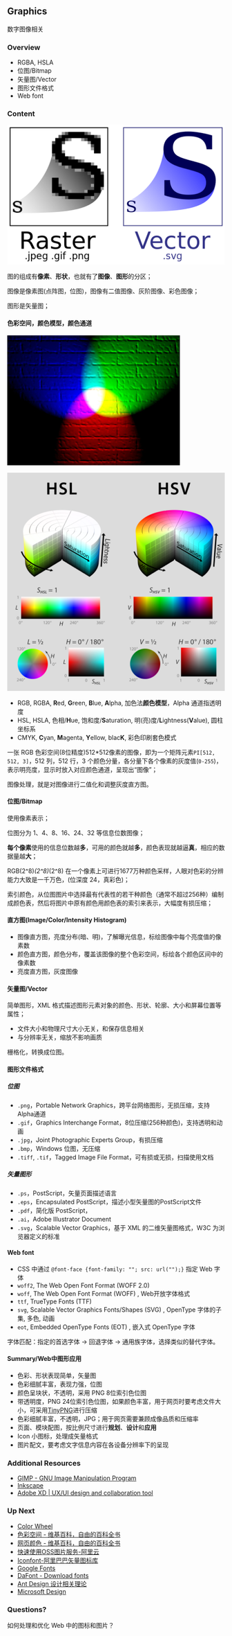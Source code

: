 ## Graphics

数字图像相关

### Overview

- RGBA, HSLA
- 位图/Bitmap
- 矢量图/Vector
- 图形文件格式
- Web font

### Content

![](./assets/Bitmap_VS_SVG.png)

图的组成有**像素**、**形状**，也就有了**图像**、**图形**的分区；

图像是像素图(点阵图，位图)，图像有二值图像、灰阶图像、彩色图像；

图形是矢量图；

#### 色彩空间，颜色模型，颜色通道

![](./assets/RGB_illumination.jpg)

![](./assets/Hsl-hsv_models_b.svg)

- RGB, RGBA, **R**ed, **G**reen, **B**lue, **A**lpha, 加色法**颜色模型**，Alpha 通道指透明度
- HSL, HSLA, 色相/**H**ue, 饱和度/**S**aturation, 明(亮)度/**L**ightness(**V**alue), 圆柱坐标系
- CMYK, **C**yan, **M**agenta, **Y**ellow, blac**K**, 彩色印刷套色模式

一张 RGB 色彩空间(8位精度)512*512像素的图像，即为一个矩阵元素`PI[512, 512, 3]`，512 列，512 行，3 个颜色分量，各分量下各个像素的灰度值(`0-255`)，表示明亮度，显示时放入对应颜色通道，呈现出“图像”；

图像处理，就是对图像进行二值化和调整灰度直方图。

#### 位图/Bitmap

使用像素表示；

位图分为 1、4、8、16、24、32 等信息位数图像；

**每个像素**使用的信息位数越**多**，可用的颜色就越**多**，颜色表现就越逼**真**，相应的数据量越**大**；

RGB(2^8)*(2^8)*(2^8) 在一个像素上可进行1677万种颜色采样，人眼对色彩的分辨能力大致是一千万色，(位深度 24，真彩色)；

索引颜色，从位图图片中选择最有代表性的若干种颜色（通常不超过256种）编制成颜色表，然后将图片中原有颜色用颜色表的索引来表示，大幅度有损压缩；

#### 直方图(Image/Color/Intensity Histogram)

- 图像直方图，亮度分布(暗、明)，了解曝光信息，标绘图像中每个亮度值的像素数
- 颜色直方图，颜色分布，覆盖该图像的整个色彩空间，标绘各个颜色区间中的像素数
- 亮度直方图，灰度图像

#### 矢量图/Vector

简单图形，XML 格式描述图形元素对象的颜色、形状、轮廓、大小和屏幕位置等属性；

- 文件大小和物理尺寸大小无关，和保存信息相关
- 与分辨率无关，缩放不影响画质

栅格化，转换成位图。

#### 图形文件格式

##### 位图

- `.png`，Portable Network Graphics，跨平台网络图形，无损压缩，支持Alpha通道
- `.gif`，Graphics Interchange Format，8位压缩(256种颜色)，支持透明和动画
- `.jpg`，Joint Photographic Experts Group，有损压缩
- `.bmp`，Windows 位图，无压缩
- `.tiff`, `.tif`，Tagged Image File Format，可有损或无损，扫描使用文档

##### 矢量图形

- `.ps`，PostScript，矢量页面描述语言
- `.eps`，Encapsulated PostScript，描述小型矢量图的PostScript文件
- `.pdf`，简化版 PostScript，
- `.ai`，Adobe Illustrator Document
- `.svg`，Scalable Vector Graphics，基于 XML 的二维矢量图格式，W3C 为浏览器定义的标准

#### Web font

- CSS 中通过 `@font-face {font-family: ""; src: url("");}` 指定 Web 字体
- `woff2`, The Web Open Font Format (WOFF 2.0)
- `woff`, The Web Open Font Format (WOFF) , Web开放字体格式
- `ttf`, TrueType Fonts (TTF)
- `svg`, Scalable Vector Graphics Fonts/Shapes (SVG) , OpenType 字体的子集, 多色, 动画
- `eot`, Embedded OpenType Fonts (EOT) , 嵌入式 OpenType 字体

字体匹配：指定的首选字体 → 回退字体 → 通用族字体，选择类似的替代字体。

#### Summary/Web中图形应用

- 色彩、形状表现简单，矢量图
- 色彩细腻丰富，表现力强，位图
- 颜色呈块状，不透明，采用 PNG 8位索引色位图
- 带透明度，PNG 24位索引色位图，如果颜色丰富，用于网页时要考虑文件大小，可采用[TinyPNG](https://tinypng.com/)进行压缩
- 色彩细腻丰富，不透明，JPG；用于网页需要兼顾成像品质和压缩率
- 页面、模块配图，按比例尺寸进行**规划**、**设计**和**应用**
- Icon 小图标，处理成矢量格式
- 图片配文，要考虑文字信息内容在各设备分辨率下的呈现


### Additional Resources

- [GIMP - GNU Image Manipulation Program](https://www.gimp.org/)
- [Inkscape](https://inkscape.org/release/inkscape-0.92.4/)
- [Adobe XD | UX/UI design and collaboration tool](https://www.adobe.com/products/xd.html#)

### Up Next

- [Color Wheel](https://color.adobe.com/zh/create/color-wheel/)
- [色彩空间 - 维基百科，自由的百科全书](https://zh.wikipedia.org/wiki/%E8%89%B2%E5%BD%A9%E7%A9%BA%E9%96%93)
- [网页颜色 - 维基百科，自由的百科全书](https://zh.wikipedia.org/wiki/%E7%BD%91%E9%A1%B5%E9%A2%9C%E8%89%B2#%E7%B6%B2%E9%A0%81%E5%AE%89%E5%85%A8%E9%A2%9C%E8%89%B2)
- [快速使用OSS图片服务-阿里云](https://help.aliyun.com/document_detail/44686.html)
- [Iconfont-阿里巴巴矢量图标库](https://www.iconfont.cn/)
- [Google Fonts](https://fonts.google.com/)
- [DaFont - Download fonts](https://www.dafont.com/)
- [Ant Design 设计相关理论](https://ant.design/docs/spec/introduce-cn)
- [Microsoft Design](https://www.microsoft.com/design/fluent/#/)

### Questions?

如何处理和优化 Web 中的图标和图片？

